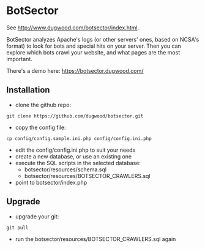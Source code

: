 # BotSector

See <http://www.dugwood.com/botsector/index.html>.

BotSector analyzes Apache's logs (or other servers' ones, based on NCSA's format) to look for bots and special hits on your server. Then you can explore which bots crawl your website, and what pages are the most important.

There's a demo here: https://botsector.dugwood.com/

## Installation
- clone the github repo:
```
git clone https://github.com/dugwood/botsector.git
```
- copy the config file:
```
cp config/config.sample.ini.php config/config.ini.php
```
- edit the config/config.ini.php to suit your needs
- create a new database, or use an existing one
- execute the SQL scripts in the selected database:
	- botsector/resources/schema.sql
	- botsector/resources/BOTSECTOR_CRAWLERS.sql
- point to botsector/index.php

## Upgrade
- upgrade your git:
```
git pull
```
- run the botsector/resources/BOTSECTOR_CRAWLERS.sql again
